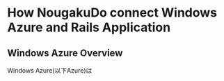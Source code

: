 # How NougakuDo connect Windows Azure and Rails Application

## Windows Azure Overview
Windows Azure(以下Azure)は
